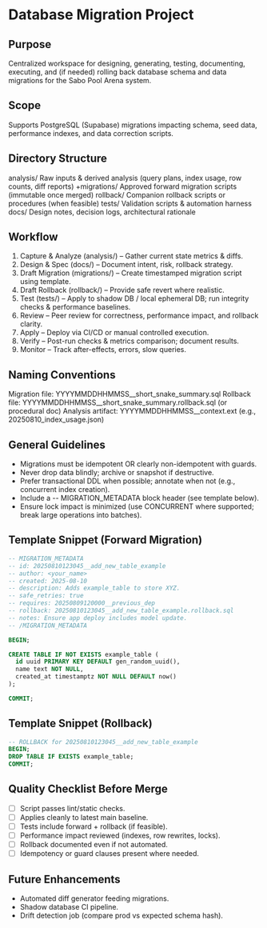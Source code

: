 Database Migration Project
==========================

Purpose
-------
Centralized workspace for designing, generating, testing, documenting, executing, and (if needed) rolling back database schema and data migrations for the Sabo Pool Arena system.

Scope
-----
Supports PostgreSQL (Supabase) migrations impacting schema, seed data, performance indexes, and data correction scripts.

Directory Structure
-------------------
analysis/   Raw inputs & derived analysis (query plans, index usage, row counts, diff reports)
+migrations/ Approved forward migration scripts (immutable once merged)
rollback/   Companion rollback scripts or procedures (when feasible)
tests/      Validation scripts & automation harness
docs/       Design notes, decision logs, architectural rationale

Workflow
--------
1. Capture & Analyze (analysis/) – Gather current state metrics & diffs.
2. Design & Spec (docs/) – Document intent, risk, rollback strategy.
3. Draft Migration (migrations/) – Create timestamped migration script using template.
4. Draft Rollback (rollback/) – Provide safe revert where realistic.
5. Test (tests/) – Apply to shadow DB / local ephemeral DB; run integrity checks & performance baselines.
6. Review – Peer review for correctness, performance impact, and rollback clarity.
7. Apply – Deploy via CI/CD or manual controlled execution.
8. Verify – Post-run checks & metrics comparison; document results.
9. Monitor – Track after-effects, errors, slow queries.

Naming Conventions
------------------
Migration file: YYYYMMDDHHMMSS__short_snake_summary.sql
Rollback file:  YYYYMMDDHHMMSS__short_snake_summary.rollback.sql (or procedural doc)
Analysis artifact: YYYYMMDDHHMMSS__context.ext (e.g., 20250810_index_usage.json)

General Guidelines
------------------
- Migrations must be idempotent OR clearly non-idempotent with guards.
- Never drop data blindly; archive or snapshot if destructive.
- Prefer transactional DDL when possible; annotate when not (e.g., concurrent index creation).
- Include a -- MIGRATION_METADATA block header (see template below).
- Ensure lock impact is minimized (use CONCURRENT where supported; break large operations into batches).

Template Snippet (Forward Migration)
-----------------------------------
```sql
-- MIGRATION_METADATA
-- id: 20250810123045__add_new_table_example
-- author: <your_name>
-- created: 2025-08-10
-- description: Adds example_table to store XYZ.
-- safe_retries: true
-- requires: 20250809120000__previous_dep
-- rollback: 20250810123045__add_new_table_example.rollback.sql
-- notes: Ensure app deploy includes model update.
-- /MIGRATION_METADATA

BEGIN;

CREATE TABLE IF NOT EXISTS example_table (
  id uuid PRIMARY KEY DEFAULT gen_random_uuid(),
  name text NOT NULL,
  created_at timestamptz NOT NULL DEFAULT now()
);

COMMIT;
```

Template Snippet (Rollback)
---------------------------
```sql
-- ROLLBACK for 20250810123045__add_new_table_example
BEGIN;
DROP TABLE IF EXISTS example_table;
COMMIT;
```

Quality Checklist Before Merge
------------------------------
- [ ] Script passes lint/static checks.
- [ ] Applies cleanly to latest main baseline.
- [ ] Tests include forward + rollback (if feasible).
- [ ] Performance impact reviewed (indexes, row rewrites, locks).
- [ ] Rollback documented even if not automated.
- [ ] Idempotency or guard clauses present where needed.

Future Enhancements
-------------------
- Automated diff generator feeding migrations.
- Shadow database CI pipeline.
- Drift detection job (compare prod vs expected schema hash).
